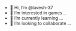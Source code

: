 - 👋 Hi, I’m @lavesh-37
- 👀 I’m interested in games ..
- 🌱 I’m currently learning ...
- 💞️ I’m looking to collaborate  ...


<!---
lavesh-37/lavesh-37 is a ✨ special ✨ repository because its `README.md` (this file) appears on your GitHub profile.
You can click the Preview link to take a look at your changes.
--->

